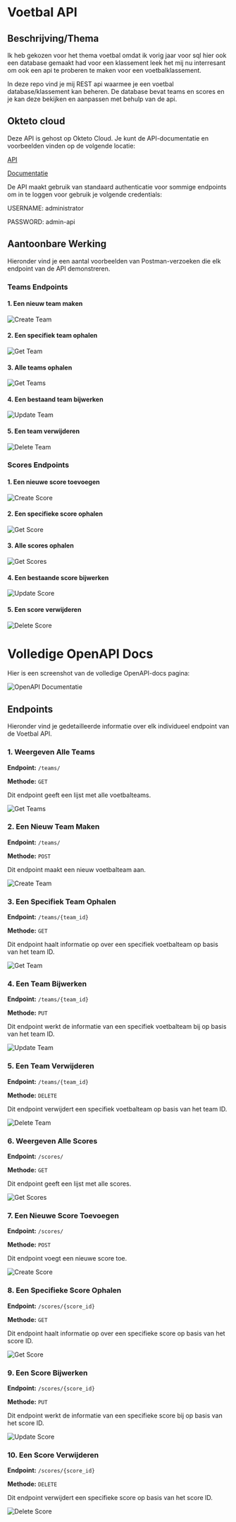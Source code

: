 # Voetbal API

## Beschrijving/Thema

Ik heb gekozen voor het thema voetbal omdat ik vorig jaar voor sql hier ook een database gemaakt had voor een klassement leek het mij nu interresant om ook een api te proberen te maken voor een voetbalklassement.

In deze repo vind je mij REST api waarmee je een voetbal database/klassement kan beheren. De database bevat teams en scores en je kan deze bekijken en aanpassen met behulp van de api.

## Okteto cloud

Deze API is gehost op Okteto Cloud. Je kunt de API-documentatie en voorbeelden vinden op de volgende locatie:

[API](https://voetbal-api-poleunisbr.cloud.okteto.net/)

[Documentatie](https://voetbal-api-poleunisbr.cloud.okteto.net/docs)

De API maakt gebruik van standaard authenticatie voor sommige endpoints om in te loggen voor gebruik je volgende credentials:

USERNAME: administrator

PASSWORD: admin-api

## Aantoonbare Werking

Hieronder vind je een aantal voorbeelden van Postman-verzoeken die elk endpoint van de API demonstreren.

### Teams Endpoints

#### 1. Een nieuw team maken

![Create Team](/scr/teamsPost.png)

#### 2. Een specifiek team ophalen

![Get Team](/scr/teamsGetID.png)

#### 3. Alle teams ophalen

![Get Teams](/scr/teamsGet.png)

#### 4. Een bestaand team bijwerken

![Update Team](/scr/teamsPut.png)

#### 5. Een team verwijderen

![Delete Team](/scr/teamsDelete.png)

### Scores Endpoints

#### 1. Een nieuwe score toevoegen

![Create Score](/scr/scoresPost.png)

#### 2. Een specifieke score ophalen

![Get Score](/scr/scoresGetID.png)

#### 3. Alle scores ophalen

![Get Scores](/scr/scoresGet.png)

#### 4. Een bestaande score bijwerken

![Update Score](/scr/scoresPut.png)

#### 5. Een score verwijderen

![Delete Score](/scr/scoresDelete.png)

# Volledige OpenAPI Docs

Hier is een screenshot van de volledige OpenAPI-docs pagina:

![OpenAPI Documentatie](/scr/endpoints.png)

## Endpoints

Hieronder vind je gedetailleerde informatie over elk individueel endpoint van de Voetbal API.

### 1. Weergeven Alle Teams

**Endpoint:** `/teams/`

**Methode:** `GET`

Dit endpoint geeft een lijst met alle voetbalteams.

![Get Teams](/scr/teamsGetEndpoint.png)

### 2. Een Nieuw Team Maken

**Endpoint:** `/teams/`

**Methode:** `POST`

Dit endpoint maakt een nieuw voetbalteam aan.

![Create Team](/scr/teamsPostEndpoint.png)

### 3. Een Specifiek Team Ophalen

**Endpoint:** `/teams/{team_id}`

**Methode:** `GET`

Dit endpoint haalt informatie op over een specifiek voetbalteam op basis van het team ID.

![Get Team](/scr/teamsGetIDEndpoint.png)

### 4. Een Team Bijwerken

**Endpoint:** `/teams/{team_id}`

**Methode:** `PUT`

Dit endpoint werkt de informatie van een specifiek voetbalteam bij op basis van het team ID.

![Update Team](/scr/teamsPutEndpoint.png)

### 5. Een Team Verwijderen

**Endpoint:** `/teams/{team_id}`

**Methode:** `DELETE`

Dit endpoint verwijdert een specifiek voetbalteam op basis van het team ID.

![Delete Team](/scr/teamsDeleteEndpoint.png)

### 6. Weergeven Alle Scores

**Endpoint:** `/scores/`

**Methode:** `GET`

Dit endpoint geeft een lijst met alle scores.

![Get Scores](/scr/scoresGetEndpoint.png)

### 7. Een Nieuwe Score Toevoegen

**Endpoint:** `/scores/`

**Methode:** `POST`

Dit endpoint voegt een nieuwe score toe.

![Create Score](/scr/scoresPostEndpoint.png)

### 8. Een Specifieke Score Ophalen

**Endpoint:** `/scores/{score_id}`

**Methode:** `GET`

Dit endpoint haalt informatie op over een specifieke score op basis van het score ID.

![Get Score](/scr/scoresGetIDEndpoint.png)

### 9. Een Score Bijwerken

**Endpoint:** `/scores/{score_id}`

**Methode:** `PUT`

Dit endpoint werkt de informatie van een specifieke score bij op basis van het score ID.

![Update Score](/scr/scoresPutEndpoint.png)

### 10. Een Score Verwijderen

**Endpoint:** `/scores/{score_id}`

**Methode:** `DELETE`

Dit endpoint verwijdert een specifieke score op basis van het score ID.

![Delete Score](/scr/scoresDeleteEndpoint.png)
